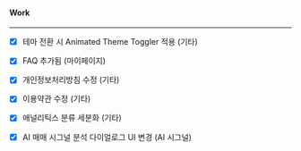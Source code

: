 
#### Work
---
- [x] 테마 전환 시 Animated Theme Toggler 적용 (기타)
- [x] FAQ 추가됨 (마이페이지)
- [x] 개인정보처리방침 수정 (기타)
- [x] 이용약관 수정 (기타)
- [x] 애널리틱스 분류 세분화 (기타)
- [x] AI 매매 시그널 분석 다이얼로그 UI 변경 (AI 시그널)



